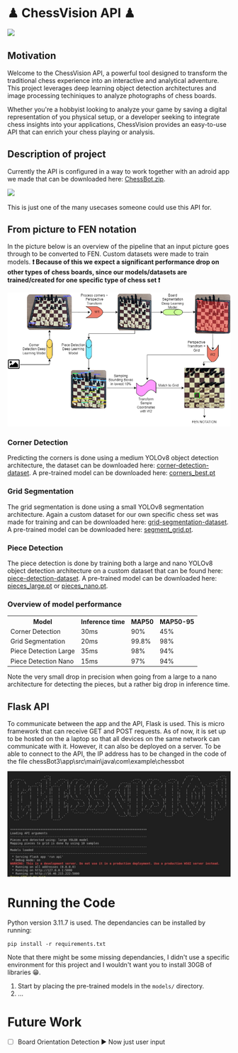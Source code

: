 # ♟ ChessVision API ♟
<p allign="center">
    <img src="https://github.com/MichielCreemers/ChessAR/blob/main/images/ChessVisionLogo.png" />
</p>

## Motivation
Welcome to the ChessVision API, a powerful tool designed to transform the traditional chess experience into an interactive and analytical adventure. This project leverages deep learning object detection architectures and image processing techiniques to analyze photographs of chess boards.

Whether you're a hobbyist looking to analyze your game by saving a digital representation of you physical setup, or a developer seeking to integrate chess insights into your applications, ChessVision provides an easy-to-use API that can enrich your chess playing or analysis.

## Description of project
Currently the API is configured in a way to work together with an adroid app we made that can be downloaded here: [ChessBot.zip](https://1drv.ms/u/s!AtF_ruDO-AX-kUiOVJsi6ivtiKqd?e=LOjFOB).

<p allign="center">
    <img src="https://github.com/MichielCreemers/ChessAR/blob/main/images/appje.png" />
</p>
This is just one of the many usecases someone could use this API for.

## From picture to FEN notation
In the picture below is an overview of the pipeline that an input picture goes through to be converted to FEN. Custom datasets were made to train models. **❗ Because of this we expect a significant performance drop on other types of chess boards, since our models/datasets are trained/created for one specific type of chess set ❗**

<p allign="center">
    <img src="https://github.com/MichielCreemers/ChessVision/blob/main/images/er_framework.png" />
</p>

### Corner Detection
Predicting the corners is done using a medium YOLOv8 object detection architecture, the dataset can be downloaded here: [corner-detection-dataset](https://universe.roboflow.com/chessar-c1hel/chess-board-detection-3jgw6). A pre-trained model can be downloaded here: [corners_best.pt](https://1drv.ms/u/s!AtF_ruDO-AX-kUTz1-GwVH9S7PBd?e=z4Oar3)

### Grid Segmentation
The grid segmentation is done using a small YOLOv8 segmentation architecture. Again a custom dataset for our own specific chess set was made for training and can be downloaded here: [grid-segmentation-dataset](https://universe.roboflow.com/chessar-c1hel/chess-board-detection-2). A pre-trained model can be downloaded here: [segment_grid.pt](https://1drv.ms/u/s!AtF_ruDO-AX-jiA2mkErqoB3VrHU?e=rlrAb1).

### Piece Detection
The piece detection is done by training both a large and nano YOLOv8 object detection architecture on a custom dataset that can be found here: [piece-detection-dataset](https://universe.roboflow.com/chessar-c1hel/chess_pieces_detection-7lqul). A pre-trained model can be downloaded here: [pieces_large.pt](https://1drv.ms/u/s!AtF_ruDO-AX-kUPtnTvaNnW-0rdN?e=6rK2Qc) or [pieces_nano.pt](https://1drv.ms/u/s!AtF_ruDO-AX-kUYP2Mp7a614Jh5J?e=Dv3fJ0).

### Overview of model performance
<table>
    <tr>
        <th> Model </th>
        <th> Inference time </th>
        <th> MAP50 </th>
        <th> MAP50-95 </th>
    </tr>
    <tr>
        <td> Corner Detection </td>
        <td> 30ms </td>
        <td> 90% </td>
        <td> 45% </td>
    </tr>
    <tr>
        <td> Grid Segmentation </td>
        <td> 20ms </td>
        <td> 99.8% </td>
        <td> 98% </td>
    </tr>
    <tr>
        <td> Piece Detection Large </td>
        <td> 35ms </td>
        <td> 98% </td>
        <td> 94% </td>
    </tr>
    <tr>
        <td> Piece Detection Nano </td>
        <td> 15ms </td>
        <td> 97% </td>
        <td> 94% </td>
    </tr>
</table>
Note the very small drop in precision when going from a large to a nano architecture for detecting the pieces, but a rather big drop in inference time. 

## Flask API
To communicate between the app and the API, Flask is used. This is micro framework that can receive GET and POST requests. As of now, it is set up to be hosted on the a laptop so that all devices on the same network can communicate with it. However, it can also be deployed on a server. To be able to connect to the API, the IP address has to be changed in the code of the file chessBot3\app\src\main\java\com\example\chessbot

<p allign="center">
    <img src="https://github.com/MichielCreemers/ChessVision/blob/main/images/test_images/chessvision.jpg" />
</p>

# Running the Code
Python version 3.11.7 is used. The dependancies can be installed by running:

```
pip install -r requirements.txt
```
Note that there might be some missing dependancies, I didn't use a specific environment for this project and I wouldn't want you to install 30GB of libraries 😁.

1. Start by placing the pre-trained models in the `models/` directory.
2. ...






# Future Work
- [ ] Board Orientation Detection ► Now just user input 

